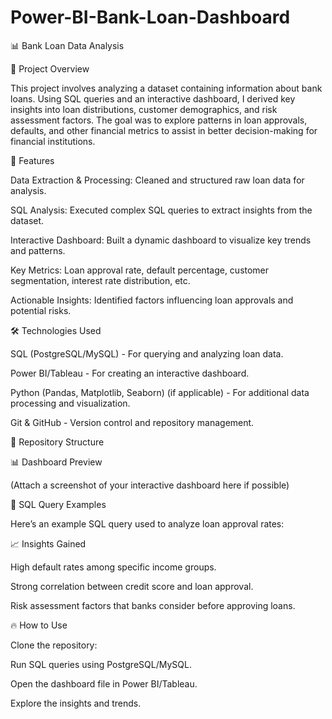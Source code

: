 # Power-BI-Bank-Loan-Dashboard
📊 Bank Loan Data Analysis

📌 Project Overview

This project involves analyzing a dataset containing information about bank loans. Using SQL queries and an interactive dashboard, I derived key insights into loan distributions, customer demographics, and risk assessment factors. The goal was to explore patterns in loan approvals, defaults, and other financial metrics to assist in better decision-making for financial institutions.

🚀 Features

Data Extraction & Processing: Cleaned and structured raw loan data for analysis.

SQL Analysis: Executed complex SQL queries to extract insights from the dataset.

Interactive Dashboard: Built a dynamic dashboard to visualize key trends and patterns.

Key Metrics: Loan approval rate, default percentage, customer segmentation, interest rate distribution, etc.

Actionable Insights: Identified factors influencing loan approvals and potential risks.

🛠️ Technologies Used

SQL (PostgreSQL/MySQL) - For querying and analyzing loan data.

Power BI/Tableau - For creating an interactive dashboard.

Python (Pandas, Matplotlib, Seaborn) (if applicable) - For additional data processing and visualization.

Git & GitHub - Version control and repository management.

📂 Repository Structure

📊 Dashboard Preview

(Attach a screenshot of your interactive dashboard here if possible)

📝 SQL Query Examples

Here’s an example SQL query used to analyze loan approval rates:

📈 Insights Gained

High default rates among specific income groups.

Strong correlation between credit score and loan approval.

Risk assessment factors that banks consider before approving loans.

🔥 How to Use

Clone the repository:

Run SQL queries using PostgreSQL/MySQL.

Open the dashboard file in Power BI/Tableau.

Explore the insights and trends.
